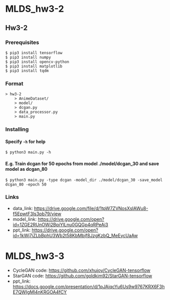 # MLDS_hw3-2
## Hw3-2
### Prerequisites
    $ pip3 install tensorflow
    $ pip3 install numpy
    $ pip3 install opencv-python
    $ pip3 install matplotlib
    $ pip3 install tqdm

### Format
    > hw3-2
        > AnimeDataset/
        > model/
        > dcgan.py
        > data_processor.py
        > main.py

### Installing
#### Specify `-h` for help
    $ python3 main.py -h
#### E.g. Train dcgan for 50 epochs from model ./model/dcgan_30 and save model as dcgan_80
    $ python3 main.py -type dcgan -model_dir ./model/dcgan_30 -save_model dcgan_80 -epoch 50

### Links
* data_link: https://drive.google.com/file/d/1tpW7ZVNosXsIAWu8-f5EpwtF3ls3pb79/view
* model_link: https://drive.google.com/open?id=1ZGE2RUnOWi2BpiYlLnu0GQGp4qRPeAi3
* ppt_link: https://drive.google.com/open?id=1kWj7iZLbBphU3Wb2t58KbMbjf8JzgKzbQ_MeEycUaAw

# MLDS_hw3-3
* CycleGAN code: https://github.com/xhujoy/CycleGAN-tensorflow
* StarGAN code: https://github.com/goldkim92/StarGAN-tensorflow
* ppt_link: https://docs.google.com/presentation/d/1pJAiqcYu6Us9w9767KRX6F3hE7QWIgMl4nKRGOA4fCY
